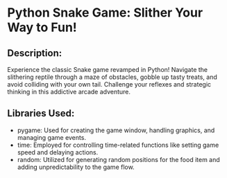 # Python Snake Game: Slither Your Way to Fun!

## Description:
Experience the classic Snake game revamped in Python! Navigate the slithering reptile through a maze of obstacles, gobble up tasty treats, and avoid colliding with your own tail. Challenge your reflexes and strategic thinking in this addictive arcade adventure.

## Libraries Used:

- pygame: Used for creating the game window, handling graphics, and managing game events.
- time: Employed for controlling time-related functions like setting game speed and delaying actions.
- random: Utilized for generating random positions for the food item and adding unpredictability to the game flow.
